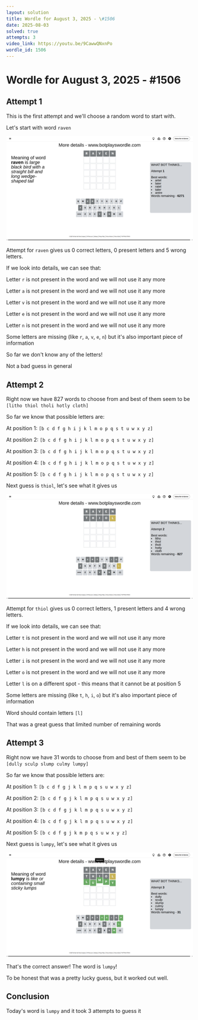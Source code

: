 ```yaml
---
layout: solution
title: Wordle for August 3, 2025 - \#1506
date: 2025-08-03
solved: true
attempts: 3
video_link: https://youtu.be/9CawwQNxnPo
wordle_id: 1506
---
```


# Wordle for August 3, 2025 - \#1506

## Attempt 1

This is the first attempt and we'll choose a random word to start with.

Let's start with word `raven`

![Attempt 1](2025-08-03/attempt-1.png)

Attempt for `raven` gives us 0 correct letters, 0 present letters and 5 wrong letters.

If we look into details, we can see that:

Letter `r` is not present in the word and we will not use it any more

Letter `a` is not present in the word and we will not use it any more

Letter `v` is not present in the word and we will not use it any more

Letter `e` is not present in the word and we will not use it any more

Letter `n` is not present in the word and we will not use it any more

Some letters are missing (like `r`, `a`, `v`, `e`, `n`) but it's also important piece of information

So far we don't know any of the letters!

Not a bad guess in general



## Attempt 2

Right now we have 827 words to choose from and best of them seem to be `[litho thiol tholi hotly cloth]`

So far we know that possible letters are:

At position 1: `[b c d f g h i j k l m o p q s t u w x y z]`

At position 2: `[b c d f g h i j k l m o p q s t u w x y z]`

At position 3: `[b c d f g h i j k l m o p q s t u w x y z]`

At position 4: `[b c d f g h i j k l m o p q s t u w x y z]`

At position 5: `[b c d f g h i j k l m o p q s t u w x y z]`

Next guess is `thiol`, let's see what it gives us

![Attempt 2](2025-08-03/attempt-2.png)

Attempt for `thiol` gives us 0 correct letters, 1 present letters and 4 wrong letters.

If we look into details, we can see that:

Letter `t` is not present in the word and we will not use it any more

Letter `h` is not present in the word and we will not use it any more

Letter `i` is not present in the word and we will not use it any more

Letter `o` is not present in the word and we will not use it any more

Letter `l` is on a different spot - this means that it cannot be at position 5

Some letters are missing (like `t`, `h`, `i`, `o`) but it's also important piece of information

Word should contain letters `[l]`

That was a great guess that limited number of remaining words



## Attempt 3

Right now we have 31 words to choose from and best of them seem to be `[dully sculp slump culmy lumpy]`

So far we know that possible letters are:

At position 1: `[b c d f g j k l m p q s u w x y z]`

At position 2: `[b c d f g j k l m p q s u w x y z]`

At position 3: `[b c d f g j k l m p q s u w x y z]`

At position 4: `[b c d f g j k l m p q s u w x y z]`

At position 5: `[b c d f g j k m p q s u w x y z]`

Next guess is `lumpy`, let's see what it gives us

![Attempt 3](2025-08-03/attempt-3.png)

That's the correct answer! The word is `lumpy`!

To be honest that was a pretty lucky guess, but it worked out well.

## Conclusion

Today's word is `lumpy` and it took 3 attempts to guess it

